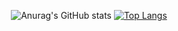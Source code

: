 <!---
krikrak/krikrak is a ✨ special ✨ repository because its `README.md` (this file) appears on your GitHub profile.
You can click the Preview link to take a look at your changes.
--->

<div align="center">

![Anurag's GitHub stats](https://github-readme-stats.vercel.app/api?username=krikrak&show_icons=true&theme=transparent&hide_border=true)
[![Top Langs](https://github-readme-stats.vercel.app/api/top-langs/?username=krikrak&layout=compact&theme=transparent&hide_border=true)](https://github.com/anuraghazra/github-readme-stats)

</div>
